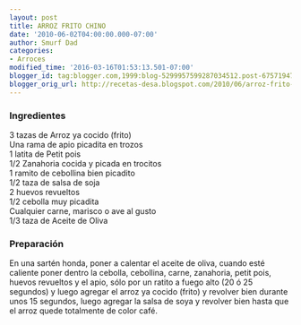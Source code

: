 ```yaml
---
layout: post
title: ARROZ FRITO CHINO
date: '2010-06-02T04:00:00.000-07:00'
author: Smurf Dad
categories:
- Arroces
modified_time: '2016-03-16T01:53:13.501-07:00'
blogger_id: tag:blogger.com,1999:blog-5299957599287034512.post-675719475045868058
blogger_orig_url: http://recetas-desa.blogspot.com/2010/06/arroz-frito-chino.html
---
```


<h3>Ingredientes</h3><p>3 tazas de Arroz ya cocido (frito)<br/>Una rama de apio picadita en trozos<br/>1 latita de Petit pois<br/>1/2 Zanahoria cocida y picada en trocitos<br/>1 ramito de cebollina bien picadito<br/>1/2 taza de salsa de soja<br/>2 huevos revueltos<br/>1/2 cebolla muy picadita<br/>Cualquier carne, marisco o ave al gusto<br/>1/3 taza de Aceite de Oliva<br/></p><h3>Preparaci&oacute;n</h3><p>En una sart&eacute;n honda, poner a calentar el aceite de oliva, cuando est&eacute; caliente poner dentro la cebolla, cebollina, carne, zanahoria, petit pois, huevos revueltos y el apio, s&oacute;lo por un ratito a fuego alto (20 &oacute; 25 segundos) y luego agregar el arroz ya cocido (frito) y revolver bien durante unos 15 segundos, luego agregar la salsa de soya y revolver bien hasta que el arroz quede totalmente de color caf&eacute;.<br/></p>